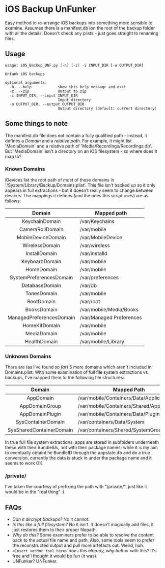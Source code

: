 # iOS Backup UnFunker
Easy method to re-arrange iOS backups into something more sensible to examine. Assumes there is a manifest.db ion the root of the backup folder with all the details. Doesn't check any plists - just goes straight to renaming files.

## Usage
```
usage: iOS_Backup_UNF.py [-h] [-z] -i INPUT_DIR [-o OUTPUT_DIR]

Unfunk iOS backups

optional arguments:
  -h, --help            show this help message and exit
  -z, --zip             Output to zip
  -i INPUT_DIR, --input INPUT_DIR
                        Input directory
  -o OUTPUT_DIR, --output OUTPUT_DIR
                        Output directory (default: current directory)
```
## Some things to note
The manifest.db file does not contain a fully qualified path - instead, it defines a _Domain_ and a _relative path_. For example, it might list 'MediaDomain' and a relative path of 'Media/Recordings/Recordings.db'. But 'MediaDomain' isn't a directory on an iOS filesystem - so where does it map to?

### Known Domains
iDevices list the root path of _most_ of these domains in '/System/Library/Backup/Domains.plist'. This file isn't backed up so it only appears in full extractions - but it doesn't really seem to change between devices. The mappings it defines (and the ones this script uses) are as follows:

| Domain | Mapped path |
|:--------:| -------- |
| KeychainDomain |  /var/Keychains |
| CameraRollDomain |  /var/mobile |
| MobileDeviceDomain |  /var/MobileDevice |
| WirelessDomain |  /var/wireless |
| InstallDomain |  /var/installd |
| KeyboardDomain |  /var/mobile |
| HomeDomain |  /var/mobile |
| SystemPreferencesDomain |  /var/preferences |
| DatabaseDomain |  /var/db |
| TonesDomain |  /var/mobile |
| RootDomain |  /var/root |
| BooksDomain |  /var/mobile/Media/Books |
| ManagedPreferencesDomain |  /var/Managed Preferences |
| HomeKitDomain |  /var/mobile |
| MediaDomain |  /var/mobile |
| HealthDomain |  /var/mobile/Library |

### Unknown Domains
There are (as I've found _so far_) 5 more domains which aren't included in Domains.plist. With some examination of full file system extractions vs backups, I've mapped them to the following file structures:

| Domain | Mapped Path |
|:-----:|-------|
| AppDomain | /var/mobile/Containers/Data/Application |
| AppDomainGroup | /var/mobile/Containers/Shared/AppGroup |
| AppDomainPlugin | /var/mobile/Containers/Data/PluginKitPlugin |
| SysContainerDomain | /var/containers/Data/System |
| SysSharedContainerDomain | /var/containers/Shared/SystemGroup |

In true full file system extractions, apps are stored in subfolders underneath these with their BundleIDs, not with their package names; while it is my aim to eventually obtaint he BundleID through the appstate.db and do a true conversion, currently the data is stuck in under the package name and it seems to work OK.

### /private/
I've taken the courtesy of prefixing the path with "/private/", just like it would be in the "real thing" :)

## FAQs
 - *Can it decrypt backups?* No it cannot.
 - *Is this like a full filesystem?* No it isn't. It doesn't magically add files, it just restores them to their proper filepath.
 - *Why do this?* Some examiners prefer to be able to resolve the content back to the actual file name and path. Also, some tools seem to prefer the reconstructed output and pull more artefacts out. Weird, huh.
 - ```<Insert vendor tool here>``` *does this already, why bother with this?* It's free and I thought it would be fun (it was).
 - UNFunker? UNFunker.
